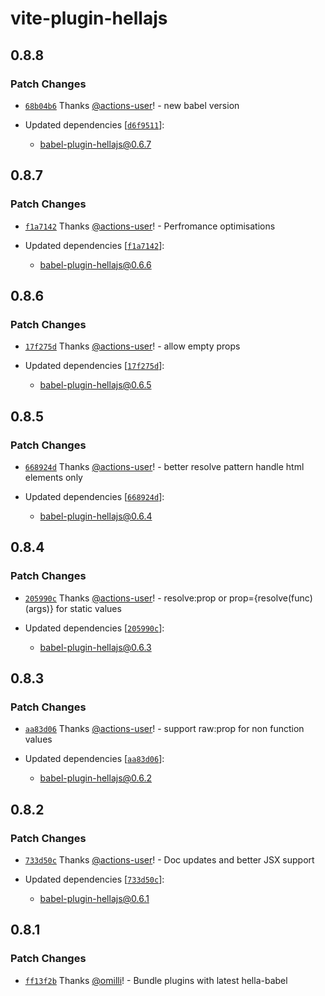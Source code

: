# vite-plugin-hellajs

## 0.8.8

### Patch Changes

- [`68b04b6`](https://github.com/omilli/hellajs/commit/68b04b66a327cc097aa4123268f3814b64c5ca09) Thanks [@actions-user](https://github.com/actions-user)! - new babel version

- Updated dependencies [[`d6f9511`](https://github.com/omilli/hellajs/commit/d6f9511ae8fabbf8a6a94ffaf8513b85d82f824a)]:
  - babel-plugin-hellajs@0.6.7

## 0.8.7

### Patch Changes

- [`f1a7142`](https://github.com/omilli/hellajs/commit/f1a714203be88a7e7e7a3bd8bd6617dd10f35719) Thanks [@actions-user](https://github.com/actions-user)! - Perfromance optimisations

- Updated dependencies [[`f1a7142`](https://github.com/omilli/hellajs/commit/f1a714203be88a7e7e7a3bd8bd6617dd10f35719)]:
  - babel-plugin-hellajs@0.6.6

## 0.8.6

### Patch Changes

- [`17f275d`](https://github.com/omilli/hellajs/commit/17f275ddff6ddbabf528194756abb1d76a63faff) Thanks [@actions-user](https://github.com/actions-user)! - allow empty props

- Updated dependencies [[`17f275d`](https://github.com/omilli/hellajs/commit/17f275ddff6ddbabf528194756abb1d76a63faff)]:
  - babel-plugin-hellajs@0.6.5

## 0.8.5

### Patch Changes

- [`668924d`](https://github.com/omilli/hellajs/commit/668924d182b3f56a5a94d7b4aa553c32e38b4a8c) Thanks [@actions-user](https://github.com/actions-user)! - better resolve pattern handle html elements only

- Updated dependencies [[`668924d`](https://github.com/omilli/hellajs/commit/668924d182b3f56a5a94d7b4aa553c32e38b4a8c)]:
  - babel-plugin-hellajs@0.6.4

## 0.8.4

### Patch Changes

- [`205990c`](https://github.com/omilli/hellajs/commit/205990c47c16ba59f00a761b8343bbf9feff30fd) Thanks [@actions-user](https://github.com/actions-user)! - resolve:prop or prop={resolve(func)(args)} for static values

- Updated dependencies [[`205990c`](https://github.com/omilli/hellajs/commit/205990c47c16ba59f00a761b8343bbf9feff30fd)]:
  - babel-plugin-hellajs@0.6.3

## 0.8.3

### Patch Changes

- [`aa83d06`](https://github.com/omilli/hellajs/commit/aa83d065b3da7c707a3e5e41ec00276412b9199f) Thanks [@actions-user](https://github.com/actions-user)! - support raw:prop for non function values

- Updated dependencies [[`aa83d06`](https://github.com/omilli/hellajs/commit/aa83d065b3da7c707a3e5e41ec00276412b9199f)]:
  - babel-plugin-hellajs@0.6.2

## 0.8.2

### Patch Changes

- [`733d50c`](https://github.com/omilli/hellajs/commit/733d50c8e475c5b4471a23903c2b9022c80b0e38) Thanks [@actions-user](https://github.com/actions-user)! - Doc updates and better JSX support

- Updated dependencies [[`733d50c`](https://github.com/omilli/hellajs/commit/733d50c8e475c5b4471a23903c2b9022c80b0e38)]:
  - babel-plugin-hellajs@0.6.1

## 0.8.1

### Patch Changes

- [`ff13f2b`](https://github.com/omilli/hellajs/commit/ff13f2b40f98806ab402d7aefecc70dbc2cda980) Thanks [@omilli](https://github.com/omilli)! - Bundle plugins with latest hella-babel
